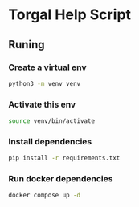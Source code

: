# Torgal Help Script

## Runing 

### Create a virtual env

```bash
python3 -m venv venv
```


### Activate this env

```bash
source venv/bin/activate
```

### Install dependencies

```bash
pip install -r requirements.txt
```

### Run docker dependencies

```bash
docker compose up -d 
```
